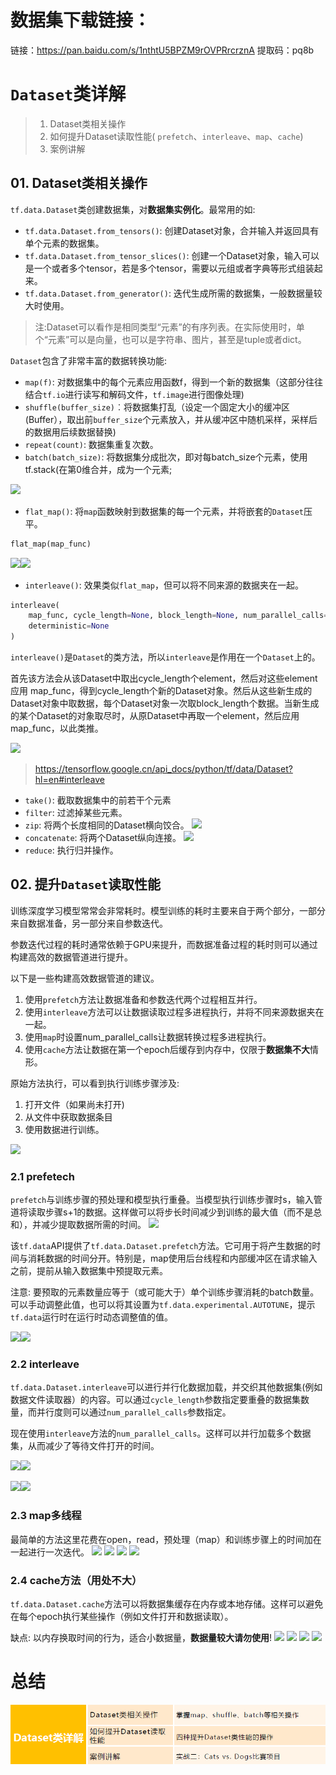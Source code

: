 # 数据集下载链接：
链接：https://pan.baidu.com/s/1nthtU5BPZM9rOVPRrcrznA 
提取码：pq8b
 
# `Dataset`类详解
> 1. Dataset类相关操作
> 2. 如何提升Dataset读取性能( `prefetch`、`interleave`、`map`、`cache`)
> 3. 案例讲解


## 01. Dataset类相关操作

`tf.data.Dataset`类创建数据集，对**数据集实例化**。最常用的如:
* `tf.data.Dataset.from_tensors()`: 创建Dataset对象，合并输入并返回具有单个元素的数据集。
* `tf.data.Dataset.from_tensor_slices()`: 创建一个Dataset对象，输入可以是一个或者多个tensor，若是多个tensor，需要以元组或者字典等形式组装起来。
* `tf.data.Dataset.from_generator()`: 迭代生成所需的数据集，一般数据量较大时使用。
  
> 注:Dataset可以看作是相同类型“元素”的有序列表。在实际使用时，单个“元素”可以是向量，也可以是字符串、图片，甚至是tuple或者dict。

`Dataset`包含了非常丰富的数据转换功能:
* `map(f)`: 对数据集中的每个元素应用函数f，得到一个新的数据集（这部分往往结合`tf.io`进行读写和解码文件，`tf.image`进行图像处理)
* `shuffle(buffer_size)`︰将数据集打乱（设定一个固定大小的缓冲区(Buffer），取出前`buffer_size`个元素放入，并从缓冲区中随机采样，采样后的数据用后续数据替换)
* `repeat(count)`: 数据集重复次数。
* `batch(batch_size)`: 将数据集分成批次，即对每batch_size个元素，使用tf.stack(在第0维合并，成为一个元素;

![](media/dataset类操作.jpg)

* `flat_map()`: 将`map`函数映射到数据集的每一个元素，并将嵌套的`Dataset`压平。
```python
flat_map(map_func)
```
![](media/flat_map使用.jpg)![](media/flat_map使用2.jpg)

* `interleave()`: 效果类似`flat_map`，但可以将不同来源的数据夹在一起。
```python
interleave(
    map_func, cycle_length=None, block_length=None, num_parallel_calls=None,
    deterministic=None
)
```
`interleave()`是`Dataset`的类方法，所以`interleave`是作用在一个`Dataset`上的。

首先该方法会从该Dataset中取出cycle_length个element，然后对这些element 应用 map_func，得到cycle_length个新的Dataset对象。然后从这些新生成的Dataset对象中取数据，每个Dataset对象一次取block_length个数据。当新生成的某个Dataset的对象取尽时，从原Dataset中再取一个element，然后应用 map_func，以此类推。

![](media/interleave使用案例.jpg)

> https://tensorflow.google.cn/api_docs/python/tf/data/Dataset?hl=en#interleave

* `take()`: 截取数据集中的前若干个元素
* `filter`: 过滤掉某些元素。
* `zip`: 将两个长度相同的Dataset横向饺合。
![](media/zip.jpg)
* `concatenate`: 将两个Dataset纵向连接。
![](media/concat.jpg)
* `reduce`: 执行归并操作。

## 02. 提升`Dataset`读取性能

训练深度学习模型常常会非常耗时。模型训练的耗时主要来自于两个部分，一部分来自数据准备，另一部分来自参数迭代。

参数迭代过程的耗时通常依赖于GPU来提升，而数据准备过程的耗时则可以通过构建高效的数据管道进行提升。

以下是一些构建高效数据管道的建议。
1. 使用`prefetch`方法让数据准备和参数迭代两个过程相互并行。
2. 使用`interleave`方法可以让数据读取过程多进程执行，并将不同来源数据夹在一起。
3. 使用`map`时设置num_parallel_calls让数据转换过程多进程执行。
4. 使用`cache`方法让数据在第一个epoch后缓存到内存中，仅限于**数据集不大**情形。

原始方法执行，可以看到执行训练步骤涉及:
1. 打开文件（如果尚未打开)
2. 从文件中获取数据条目
3. 使用数据进行训练。
   
![](media/原始执行训练步骤.jpg)

### 2.1 prefetech

`prefetch`与训练步骤的预处理和模型执行重叠。当模型执行训练步骤时s，输入管道将读取步骤s+1的数据。这样做可以将步长时间减少到训练的最大值（而不是总和），并减少提取数据所需的时间。
![](media/prefetch执行训练步骤.jpg)

该`tf.data`API提供了`tf.data.Dataset.prefetch`方法。它可用于将产生数据的时间与消耗数据的时间分开。特别是，map使用后台线程和内部缓冲区在请求输入之前，提前从输入数据集中预提取元素。

注意: 要预取的元素数量应等于（或可能大于）单个训练步骤消耗的batch数量。可以手动调整此值，也可以将其设置为`tf.data.experimental.AUTOTUNE`，提示`tf.data`运行时在运行时动态调整值的值。

![](media/prefetch耗时比较.jpg)![](media/prefetch耗时比较2.jpg)

### 2.2 interleave
`tf.data.Dataset.interleave`可以进行并行化数据加载，并交织其他数据集(例如数据文件读取器）的内容。可以通过`cycle_length`参数指定要重叠的数据集数量，而并行度则可以通过`num_parallel_calls`参数指定。

现在使用`interleave`方法的`num_parallel_calls`。这样可以并行加载多个数据集，从而减少了等待文件打开的时间。

![](media/interleave.jpg)![](media/parallel_interleave.jpg)

![](media/interleave_code.jpg)![](media/interleave_code_time.jpg)

### 2.3 map多线程

最简单的方法这里花费在open，read，预处理（map）和训练步骤上的时间加在一起进行一次迭代。
![](media/map.jpg)
![](media/map后.jpg)
![](media/map_code.jpg)
![](media/map_code_time.jpg)


### 2.4 cache方法（用处不大）
`tf.data.Dataset.cache`方法可以将数据集缓存在内存或本地存储。这样可以避免在每个epoch执行某些操作（例如文件打开和数据读取）。

缺点: 以内存换取时间的行为，适合小数据量，**数据量较大请勿使用**!
![](media/cache.jpg)
![](media/cache_code.jpg)
![](media/cache_code_time1.jpg)
![](media/cache_code_time2.jpg)

# 总结
![](media/summary.png)